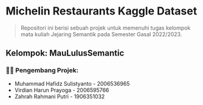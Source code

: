 # Michelin Restaurants Kaggle Dataset

> Repositori ini berisi sebuah projek untuk memenuhi tugas kelompok
> mata kuliah Jejaring Semantik pada Semester Gasal 2022/2023.

## Kelompok: MauLulusSemantic
### 👩‍💻 Pengembang Projek:
- Muhammad Hafidz Sulistyanto - 2006536965
- Virdian Harun Prayoga - 2006595766
- Zahrah Rahmani Putri - 1906351032
